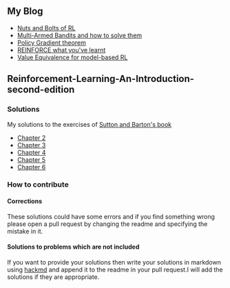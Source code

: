 
## My Blog

* [Nuts and Bolts of RL](https://hackmd.io/@Raj-Ghugare/r1ttq0PNw)                                
* [Multi-Armed Bandits and how to solve them](https://hackmd.io/@Raj-Ghugare/rkkk1XCVw)                                  
* [Policy Gradient theorem](https://hackmd.io/@Raj-Ghugare/rygKPUD08)                                                  
* [REINFORCE what you've learnt](https://hackmd.io/@Raj-Ghugare/BJGFOdmCL)                                                                                      
* [Value Equivalence for model-based RL](https://hackmd.io/@Raj-Ghugare/HkEY6o9MP)

## Reinforcement-Learning-An-Introduction-second-edition

### Solutions
My solutions to the exercises of [Sutton and Barton's book](https://web.stanford.edu/class/psych209/Readings/SuttonBartoIPRLBook2ndEd.pdf)
* [Chapter 2](https://hackmd.io/@Raj-Ghugare/HkfDBDlfv)
* [Chapter 3](https://hackmd.io/@Raj-Ghugare/HkFPsyXtU)
* [Chapter 4](https://hackmd.io/@Raj-Ghugare/H1IooEiyw)
* [Chapter 5](https://hackmd.io/@Raj-Ghugare/SkaSu3HxD)                                      
* [Chapter 6](https://hackmd.io/@Raj-Ghugare/BkZZ3PaKL)

### How to contribute

#### Corrections
These solutions could have some errors and if you find something wrong please open a pull request by changing the readme and specifying the mistake in it.

#### Solutions to problems which are not included
If you want to provide your solutions then write your solutions in markdown using [hackmd](https://hackmd.io/?nav=overview) and append it to the readme in your pull request.I will add the solutions if they are appropriate.
